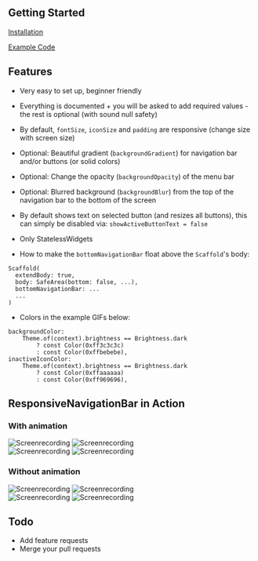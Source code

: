 ## Getting Started

[Installation](https://pub.dev/packages/responsive_navigation_bar/install)

[Example Code](https://pub.dev/packages/responsive_navigation_bar/example)

## Features

* Very easy to set up, beginner friendly
* Everything is documented + you will be asked to add required values - the rest is optional (with sound null safety)
* By default, `fontSize`, `iconSize` and `padding` are responsive (change size with screen size)
* Optional: Beautiful gradient (`backgroundGradient`) for navigation bar and/or buttons (or solid colors)
* Optional: Change the opacity (`backgroundOpacity`) of the menu bar
* Optional: Blurred background (`backgroundBlur`) from the top of the navigation bar to the bottom of the screen
* By default shows text on selected button (and resizes all buttons), this can simply be disabled via: `showActiveButtonText = false`
* Only StatelessWidgets

* How to make the `bottomNavigationBar` float above the `Scaffold`'s body:
```
Scaffold(
  extendBody: true,
  body: SafeArea(bottom: false, ...),
  bottomNavigationBar: ...
  ...
)
```

* Colors in the example GIFs below:
```
backgroundColor:
    Theme.of(context).brightness == Brightness.dark
        ? const Color(0xff3c3c3c)
        : const Color(0xffbebebe),
inactiveIconColor:
    Theme.of(context).brightness == Brightness.dark
        ? const Color(0xffaaaaaa)
        : const Color(0xff969696),
```


## ResponsiveNavigationBar in Action

### With animation

![Screenrecording](https://raw.githubusercontent.com/nohli/navigation_bar/master/assets/animation-darkmode-with-text.gif)
![Screenrecording](https://raw.githubusercontent.com/nohli/navigation_bar/master/assets/animation-darkmode-without-text.gif)
\
![Screenrecording](https://raw.githubusercontent.com/nohli/navigation_bar/master/assets/animation-lightmode-with-text.gif)
![Screenrecording](https://raw.githubusercontent.com/nohli/navigation_bar/master/assets/animation-lightmode-without-text.gif)

### Without animation

![Screenrecording](https://raw.githubusercontent.com/nohli/navigation_bar/master/assets/darkmode-with-text.gif)
![Screenrecording](https://raw.githubusercontent.com/nohli/navigation_bar/master/assets/darkmode-without-text.gif)
\
![Screenrecording](https://raw.githubusercontent.com/nohli/navigation_bar/master/assets/lightmode-with-text.gif)
![Screenrecording](https://raw.githubusercontent.com/nohli/navigation_bar/master/assets/lightmode-without-text.gif)

## Todo

* Add feature requests
* Merge your pull requests
